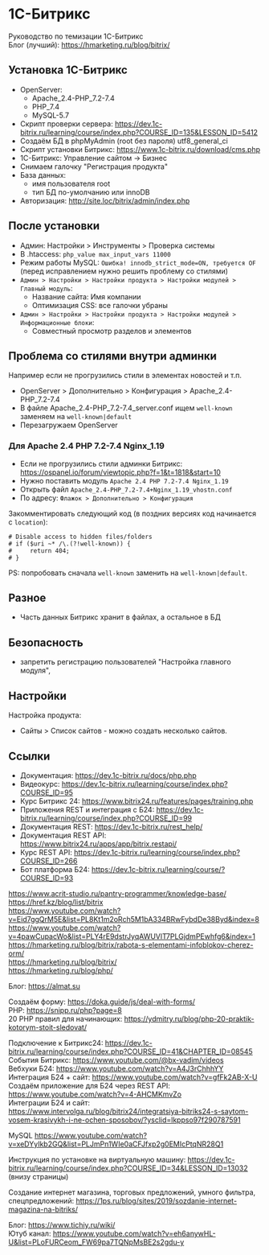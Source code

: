 # 1С-Битрикс
Руководство по темизации 1С-Битрикс  
Блог (лучший): https://hmarketing.ru/blog/bitrix/  

## Установка 1С-Битрикс
- OpenServer:
  - Apache_2.4-PHP_7.2-7.4
  - PHP_7.4
  - MySQL-5.7
- Скрипт проверки сервера: https://dev.1c-bitrix.ru/learning/course/index.php?COURSE_ID=135&LESSON_ID=5412
- Создаём БД в phpMyAdmin (root без пароля) utf8_general_ci
- Скрипт установки Битрикс: https://www.1c-bitrix.ru/download/cms.php
- 1C-Битрикс: Управление сайтом -> Бизнес
- Снимаем галочку "Регистрация продукта"
- База данных:
  - имя пользователя root
  - тип БД по-умолчанию или innoDB
- Авторизация: http://site.loc/bitrix/admin/index.php

## После установки
- Админ: Настройки > Инструменты > Проверка системы
- В .htaccess: `php_value max_input_vars 11000`
- Режим работы MySQL: `Ошибка! innodb_strict_mode=ON, требуется OF` (перед исправлением нужно решить проблему со стилями)
- `Админ > Настройки > Настройки продукта > Настройки модулей > Главный модуль`:
  - Название сайта: Имя компании
  - Оптимизация CSS: все галочки убраны
- `Админ > Настройки > Настройки продукта > Настройки модулей > Информационные блоки`:
  - Совместный просмотр разделов и элементов

## Проблема со стилями внутри админки
Например если не прогрузились стили в элементах новостей и т.п.
- OpenServer > Дополнительно > Конфигурация > Apache_2.4-PHP_7.2-7.4
- В файле Apache_2.4-PHP_7.2-7.4_server.conf ищем `well-known` заменяем на `well-known|default`
- Перезагружаем OpenServer

### Для Apache 2.4 PHP 7.2-7.4 Nginx_1.19
- Если не прогрузились стили админки Битрикс: https://ospanel.io/forum/viewtopic.php?f=1&t=1818&start=10
- Нужно поставить модуль `Apache 2.4 PHP 7.2-7.4 Nginx_1.19`
- Открыть файл `Apache_2.4-PHP_7.2-7.4+Nginx_1.19_vhostn.conf`
- По адресу: `Флажок > Дополнительно > Конфигурация`

Закомментировать следующий код (в поздних версиях код начинается с `location`):

    # Disable access to hidden files/folders
    # if ($uri ~* /\.(?!well-known)) {
    #     return 404;
    # }

PS: попробовать сначала `well-known` заменить на `well-known|default`.

## Разное
- Часть данных Битрикс хранит в файлах, а остальное в БД

## Безопасность
- запретить регистрацию пользователей "Настройка главного модуля",

## Настройки
Настройка продукта:
- Сайты > Список сайтов - можно создать несколько сайтов.

## Ссылки
- Документация: https://dev.1c-bitrix.ru/docs/php.php
- Видеокурс: https://dev.1c-bitrix.ru/learning/course/index.php?COURSE_ID=95
- Курс Битрикс 24: https://www.bitrix24.ru/features/pages/training.php
- Приложения REST и интеграция с Б24: https://dev.1c-bitrix.ru/learning/course/index.php?COURSE_ID=99
- Документация REST:     https://dev.1c-bitrix.ru/rest_help/
- Документация REST API: https://www.bitrix24.ru/apps/app/bitrix.restapi/
- Курс REST API:         https://dev.1c-bitrix.ru/learning/course/index.php?COURSE_ID=266
- Бот платформа Б24:     https://dev.1c-bitrix.ru/learning/course/?COURSE_ID=93

https://www.acrit-studio.ru/pantry-programmer/knowledge-base/  
https://href.kz/blog/list/bitrix  
https://www.youtube.com/watch?v=Eid7ggQrM5E&list=PL8Kt1m2oRch5M1bA334BRwFybdDe38Byd&index=8  
https://www.youtube.com/watch?v=4pawCupacWo&list=PLY4rE9dstrJyqAWUVlT7PLGjdmPEwhfg6&index=1  
https://hmarketing.ru/blog/bitrix/rabota-s-elementami-infoblokov-cherez-orm/  
https://hmarketing.ru/blog/bitrix/  
https://hmarketing.ru/blog/php/  

Блог: https://almat.su

Создаём форму: https://doka.guide/js/deal-with-forms/  
PHP: https://snipp.ru/php?page=8  
20 PHP правил для начинающих: https://ydmitry.ru/blog/php-20-praktik-kotorym-stoit-sledovat/

Подключение к Битрикс24: https://dev.1c-bitrix.ru/learning/course/index.php?COURSE_ID=41&CHAPTER_ID=08545  
События Битрикс: https://www.youtube.com/@bx-vadim/videos  
Вебхуки Б24: https://www.youtube.com/watch?v=A4J3rChhhYY  
Интеграция Б24 + сайт: https://www.youtube.com/watch?v=gfFk2AB-X-U  
Создаём приложение для Б24 через REST API: https://www.youtube.com/watch?v=4-AHCMKmvZo  
Интеграции Б24 и сайт: https://www.intervolga.ru/blog/bitrix24/integratsiya-bitriks24-s-saytom-vosem-krasivykh-i-ne-ochen-sposobov/?ysclid=lkppso97f290787591  

MySQL https://www.youtube.com/watch?v=xeDYyIkb2GQ&list=PLJmPn1WIe0aCFJfxp2g0EMIcPtqNR28Q1

Инструкция по установке на виртуальную машину: https://dev.1c-bitrix.ru/learning/course/index.php?COURSE_ID=34&LESSON_ID=13032 (внизу страницы)

Создание интернет магазина, торговых предложений, умного фильтра, спецпредложений: https://1ps.ru/blog/sites/2019/sozdanie-internet-magazina-na-bitriks/

Блог: https://www.tichiy.ru/wiki/  
Ютуб канал: https://www.youtube.com/watch?v=eh6anywHL-U&list=PLoFURCeom_FW69pa7TQNpMsBE2s2gdu-y
